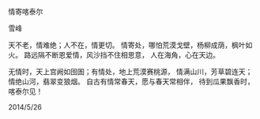 情寄喀泰尔

雪峰


天不老，情难绝；人不在，情更切。
情寄处，哪怕荒漠戈壁，杨柳成荫，枫叶如火。
路远隔不断恩爱情，风沙挡不住相思意，
人在海角，心在天边。

无情时，天上宫阙如囹圄；有情处，地上荒漠赛桃源，
情满山川，芳草碧连天；情绝山河，翡翠变狼烟。
自古有情常春天，愿与春天常相伴，
待到瓜果飘香时，喀泰尔见！

2014/5/26



